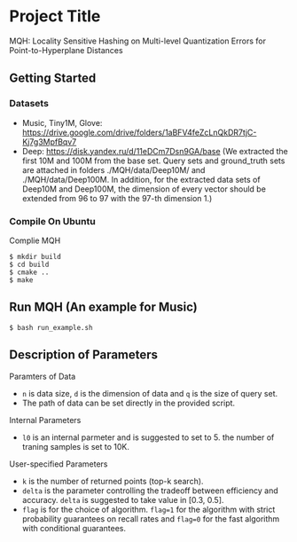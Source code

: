 # Project Title

MQH: Locality Sensitive Hashing on Multi-level Quantization Errors for Point-to-Hyperplane Distances

## Getting Started

### Datasets

* Music, Tiny1M, Glove: https://drive.google.com/drive/folders/1aBFV4feZcLnQkDR7tjC-Kj7g3MpfBqv7
* Deep: https://disk.yandex.ru/d/11eDCm7Dsn9GA/base
(We extracted the first 10M and 100M from the base set. Query sets and ground_truth sets are attached in folders ./MQH/data/Deep10M/ and ./MQH/data/Deep100M. In addition, for the extracted data sets of Deep10M and Deep100M, the dimension of every vector should be extended from 96 to 97 with the 97-th dimension 1.)

### Compile On Ubuntu
Complie MQH

```shell
$ mkdir build
$ cd build
$ cmake ..
$ make
```
## Run MQH (An example for Music) 
```shell
$ bash run_example.sh
```
## Description of Parameters
Paramters of Data 
* `n` is data size, `d` is the dimension of data and `q` is the size of query set.
* The path of data can be set directly in the provided script.

Internal Parameters
* `l0` is an internal parmeter and is suggested to set to 5. the number of traning samples is set to 10K.

User-specified Parameters
* `k` is the number of returned points (top-k search).
* `delta` is the parameter controlling the tradeoff between efficiency and accuracy. `delta` is suggested to take value in [0.3, 0.5]. 
* `flag` is for the choice of algorithm. `flag=1` for the algorithm with strict probability guarantees on recall rates and `flag=0` for the fast algorithm with conditional guarantees. 

